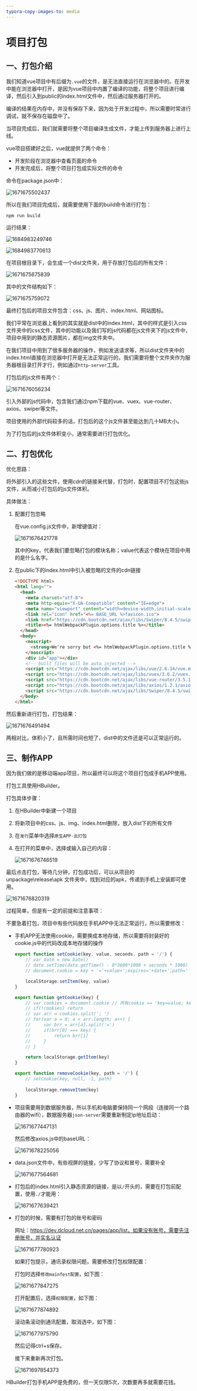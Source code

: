 ```yaml
---
typora-copy-images-to: media
---
```


# 项目打包

## 一、打包介绍

我们知道vue项目中有后缀为`.vue`的文件，是无法直接运行在浏览器中的。在开发中能在浏览器中打开，是因为vue项目中内置了编译的功能，将整个项目进行编译，然后引入到public的index.html文件中，然后通过服务器打开的。

编译的结果在内存中，并没有保存下来，因为处于开发过程中，所以需要时常进行调试，就不保存在磁盘中了。

当项目完成后，我们就需要将整个项目编译生成文件，才能上传到服务器上进行上线。

vue项目搭建好之后，vue就提供了两个命令：

- 开发阶段在浏览器中查看页面的命令
- 开发完成后，将整个项目打包成实际文件的命令

命令在package.json中：

![1671675502437](media/1671675502437.png) 

所以在我们项目完成后，就需要使用下面的build命令进行打包：

```shell
npm run build
```

运行结果：

![1684983249746](media/1684983249746.png)  

![1684983770613](media/1684983770613.png)

在项目根目录下，会生成一个dist文件夹，用于存放打包后的所有文件：

![1671675675839](media/1671675675839.png) 

其中的文件结构如下：

![1671675759072](media/1671675759072.png) 

最终打包后的项目文件包含：css、js、图片、index.html、网站图标。

我们平常在浏览器上看到的其实就是dist中的index.html，其中的样式是引入css文件夹中的css文件，其中的功能以及我们写的js代码都在js文件夹下的js文件中，项目中用到的静态资源图片，都在img文件夹中。

在我们项目中用到了很多服务器的操作，例如发送请求等，所以dist文件夹中的index.html直接在浏览器中打开是无法正常运行的，我们需要将整个文件夹作为服务器根目录打开才行，例如通过`http-server`工具。

打包后的js文件有两个：

![1671676056234](media/1671676056234.png) 

引入外部的js代码中，包含我们通过npm下载的vue、vuex、vue-router、axios、swiper等文件。

项目使用的外部代码较多的话，打包后的这个js文件甚至能达到几十MB大小。

为了打包后的js文件体积变小，通常需要进行打包优化。

## 二、打包优化

优化思路：

将外部引入的这些文件，使用cdn的链接来代替，打包时，配置项目不打包这些js文件，从而减小打包后的js文件体积。

具体做法：

1. 配置打包忽略

   在vue.config.js文件中，新增键值对：

   ![1671676421778](media/1671676421778.png) 

   其中的key，代表我们要忽略打包的模块名称；value代表这个模块在项目中用的是什么名字。 

2. 在public下的index.html中引入被忽略的文件的cdn链接

   ```html
   <!DOCTYPE html>
   <html lang="">
     <head>
       <meta charset="utf-8">
       <meta http-equiv="X-UA-Compatible" content="IE=edge">
       <meta name="viewport" content="width=device-width,initial-scale=1.0">
       <link rel="icon" href="<%= BASE_URL %>favicon.ico">
       <link href="https://cdn.bootcdn.net/ajax/libs/Swiper/8.4.5/swiper-bundle.min.css" rel="stylesheet">
       <title><%= htmlWebpackPlugin.options.title %></title>
     </head>
     <body>
       <noscript>
         <strong>We're sorry but <%= htmlWebpackPlugin.options.title %> doesn't work properly without JavaScript enabled. Please enable it to continue.</strong>
       </noscript>
       <div id="app"></div>
       <!-- built files will be auto injected -->
       <script src="https://cdn.bootcdn.net/ajax/libs/vue/2.6.14/vue.min.js"></script>
       <script src="https://cdn.bootcdn.net/ajax/libs/vuex/3.6.2/vuex.min.js"></script>
       <script src="https://cdn.bootcdn.net/ajax/libs/vue-router/3.5.1/vue-router.min.js"></script>
       <script src="https://cdn.bootcdn.net/ajax/libs/axios/1.2.1/axios.min.js"></script>
       <script src="https://cdn.bootcdn.net/ajax/libs/Swiper/8.4.5/swiper-bundle.min.js"></script>
     </body>
   </html>
   
   ```

然后重新进行打包，打包结果：

![1671676491494](media/1671676491494.png) 

两相对比，体积小了，且所需时间也短了，dist中的文件还是可以正常运行的。

## 三、制作APP

因为我们做的是移动端app项目，所以最终可以将这个项目打包成手机APP使用。

打包工具使用HBuilder。

打包具体步骤：

1. 在HBuilder中新建一个项目

2. 将新项目中的css、js、img、index.html删除，放入dist下的所有文件

3. 在`发行`菜单中选择`原生APP-云打包`

4. 在打开的菜单中，选择或输入自己的内容：

   ![1671676746519](media/1671676746519.png) 

最后点击打包，等待几分钟，打包成功后，可以从项目的   unpackage\release\apk 文件夹中，找到对应的apk，传递到手机上安装即可使用。

![1671676820319](media/1671676820319.png) 

过程简单，但是有一定的前提和注意事项：

不要急着打包，项目中有些代码放在手机APP中无法正常运行，所以需要修改：

- 手机APP无法使用cookie，需要换成本地存储，所以需要将封装好的cookie.js中的代码改成本地存储的操作

  ```js
  export function setCookie(key, value, seconds, path = '/') {
      // var date = new Date()
      // date.setTime(date.getTime() - 8*3600*1000 + seconds * 1000)
      // document.cookie = key + '='+value+';expires='+date+';path=' + path
  
      localStorage.setItem(key, value)
  }
  
  export function getCookie(key) {
      // var cookies = document.cookie // 所有cookie == 'key=value; key=value; key=value'
      // if(!cookies) return
      // var arr = cookies.split('; ')
      // for(var a = 0; a < arr.length; a++) {
      //     var brr = arr[a].split('=')
      //     if(brr[0] === key) {
      //         return brr[1]
      //     }
      // }
  
      return localStorage.getItem(key)
  }
  
  export function removeCookie(key, path = '/') {
      // setCookie(key, null, -1, path)
      
      localStorage.removeItem(key)
  }
  ```

  

- 项目需要用到数据服务器，所以手机和电脑要保持同一个网段（连接同一个路由器的wifi），数据服务器`json-server`需要重新制定ip地址启动：

  ![1671677447131](media/1671677447131.png) 

  然后修改axios.js中的baseURL：

  ![1671678225056](media/1671678225056.png)  

- data.json文件中，有些视屏的链接，少写了协议和冒号，需要补全

  ![1671677564681](media/1671677564681.png) 

  

- 打包后的index.html引入静态资源的链接，是以`/`开头的，需要在打包前配置，使用`./`才能用：

  ![1671677639421](media/1671677639421.png) 

- 打包的时候，需要有打包的账号和密码

  网址：https://dev.dcloud.net.cn/pages/app/list，如果没有账号，需要先注册账号，并实名认证

  ![1671677780923](media/1671677780923.png) 

  如果打包提示，通讯录权限问题，需要修改打包权限配置：

  打包时选择`修改mainfest配置`，如下图：

  ![1671677847275](media/1671677847275.png) 

  打开配置后，选择`权限配置`，如下图： 

  ![1671677874892](media/1671677874892.png) 

  滚动条滚动到通讯配置，取消选中，如下图：

  ![1671677975790](media/1671677975790.png) 

  然后记得ctrl+s保存。

  接下来重新再次打包。

  ![1671697854373](media/1671697854373.png) 

HBuilder打包手机APP是免费的，但一天仅限5次，次数要再多就需要花钱。
